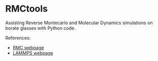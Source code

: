 # RMCtools

Assisting Reverse Montecarlo and Molecular Dynamics simulations on borate glasses with Python code. 

References:

- [RMC webpage](https://www.szfki.hu/~nphys/rmc++/opening.html)
- [LAMMPS webpage](https://www.lammps.org/)